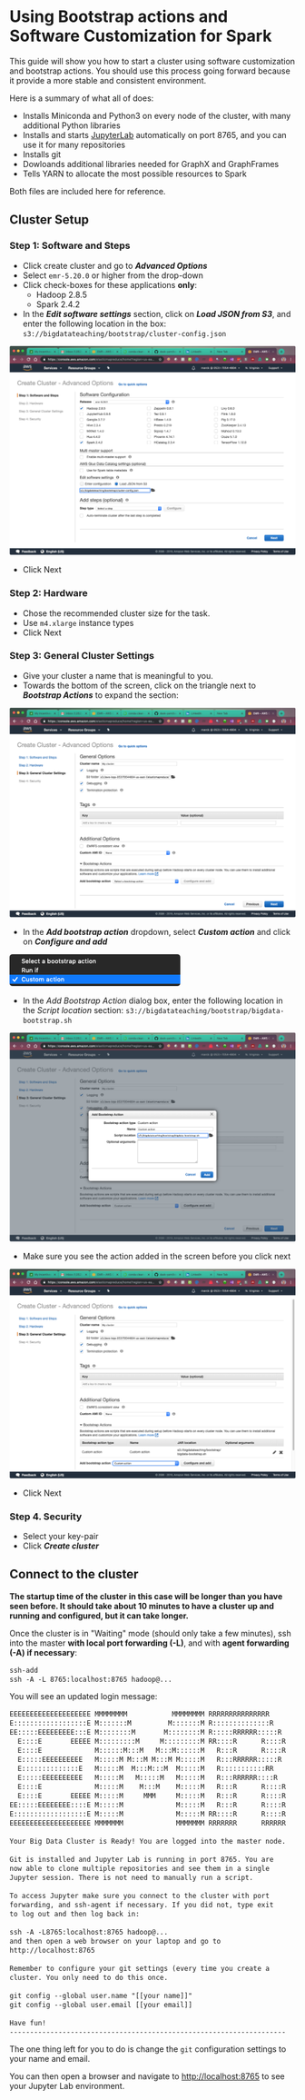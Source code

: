 # Using Bootstrap actions and Software Customization for Spark

This guide will show you how to start a cluster using software customization and bootstrap actions. You should use this process going forward because it provide a more stable and consistent environment.

Here is a summary of what all of does:

* Installs Miniconda and Python3 on every node of the cluster, with many additional Python libraries
* Installs and starts [JupyterLab](https://blog.jupyter.org/jupyterlab-is-ready-for-users-5a6f039b8906) automatically on port 8765, and you can use it for many repositories
* Installs git
* Dowloands additional libraries needed for GraphX and GraphFrames
* Tells YARN to allocate the most possible resources to Spark

Both files are included here for reference.

## Cluster Setup

### Step 1: Software and Steps

* Click create cluster and go to  **_Advanced Options_**
* Select `emr-5.20.0` or higher from the drop-down
* Click check-boxes for these applications **only**: 
	* Hadoop 2.8.5 
	* Spark 2.4.2
* In the **_Edit software settings_** section, click on **_Load JSON from S3_**, and enter the following location in the box: `s3://bigdatateaching/bootstrap/cluster-config.json`

<img src='images/2-edit-software-settings-load-json-from-s3.png'>

* Click Next

### Step 2: Hardware

* Chose the recommended cluster size for the task. 
* Use `m4.xlarge` instance types
* Click Next

### Step 3: General Cluster Settings

* Give your cluster a name that is meaningful to you.
* Towards the bottom of the screen, click on the triangle next to **_Bootstrap Actions_** to expand the section:

<img src='images/3-select-a-bootstrap-action.png'>

* In the **_Add bootstrap action_** dropdown, select **_Custom action_**
 and click on **_Configure and add_**
 
 <img src='images/4-custom-action.png'>

* In the _Add Bootstrap Action_ dialog box, enter the following location in the _Script location_ section: `s3://bigdatateaching/bootstrap/bigdata-bootstrap.sh`

 <img src='images/5-add-bootstrap-action.png'>

* Make sure you see the action added in the screen before you click next

 <img src='images/6-confirmation.png'>

* Click Next

### Step 4. Security

* Select your key-pair
* Click **_Create cluster_**

## Connect to the cluster

**The startup time of the cluster in this case will be longer than you have seen before. It should take about 10 minutes to have a cluster up and running and configured, but it can take longer.**

Once the cluster is in "Waiting" mode (should only take a few minutes), ssh into the master **with local port forwarding (-L)**, and with **agent forwarding (-A) if necessary**:

```
ssh-add
ssh -A -L 8765:localhost:8765 hadoop@...
```

You will see an updated login message:

``` 
EEEEEEEEEEEEEEEEEEEE MMMMMMMM           MMMMMMMM RRRRRRRRRRRRRRR
E::::::::::::::::::E M:::::::M         M:::::::M R::::::::::::::R
EE:::::EEEEEEEEE:::E M::::::::M       M::::::::M R:::::RRRRRR:::::R
  E::::E       EEEEE M:::::::::M     M:::::::::M RR::::R      R::::R
  E::::E             M::::::M:::M   M:::M::::::M   R:::R      R::::R
  E:::::EEEEEEEEEE   M:::::M M:::M M:::M M:::::M   R:::RRRRRR:::::R
  E::::::::::::::E   M:::::M  M:::M:::M  M:::::M   R:::::::::::RR
  E:::::EEEEEEEEEE   M:::::M   M:::::M   M:::::M   R:::RRRRRR::::R
  E::::E             M:::::M    M:::M    M:::::M   R:::R      R::::R
  E::::E       EEEEE M:::::M     MMM     M:::::M   R:::R      R::::R
EE:::::EEEEEEEE::::E M:::::M             M:::::M   R:::R      R::::R
E::::::::::::::::::E M:::::M             M:::::M RR::::R      R::::R
EEEEEEEEEEEEEEEEEEEE MMMMMMM             MMMMMMM RRRRRRR      RRRRRR

Your Big Data Cluster is Ready! You are logged into the master node.

Git is installed and Jupyter Lab is running in port 8765. You are
now able to clone multiple repositories and see them in a single
Jupyter session. There is not need to manually run a script.

To access Jupyter make sure you connect to the cluster with port
forwarding, and ssh-agent if necessary. If you did not, type exit
to log out and then log back in:

ssh -A -L8765:localhost:8765 hadoop@...
and then open a web browser on your laptop and go to
http://localhost:8765

Remember to configure your git settings (every time you create a
cluster. You only need to do this once.

git config --global user.name "[[your name]]"
git config --global user.email [[your email]]

Have fun!
--------------------------------------------------------------------
```

The one thing left for you to do is change the `git` configuration settings to your name and email.

You can then open a browser and navigate to [http://localhost:8765](http://localhost:8765) to see your Jupyter Lab environment.

